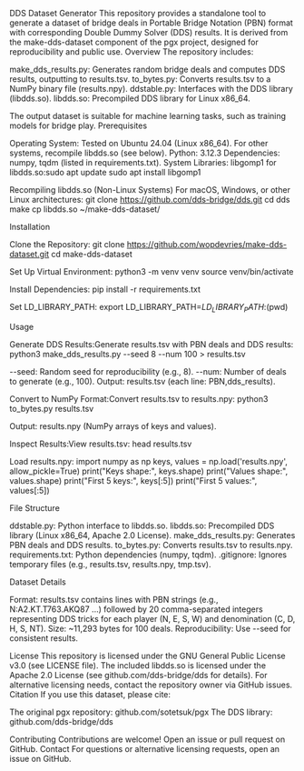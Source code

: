 DDS Dataset Generator
This repository provides a standalone tool to generate a dataset of bridge deals in Portable Bridge Notation (PBN) format with corresponding Double Dummy Solver (DDS) results. It is derived from the make-dds-dataset component of the pgx project, designed for reproducibility and public use.
Overview
The repository includes:

make_dds_results.py: Generates random bridge deals and computes DDS results, outputting to results.tsv.
to_bytes.py: Converts results.tsv to a NumPy binary file (results.npy).
ddstable.py: Interfaces with the DDS library (libdds.so).
libdds.so: Precompiled DDS library for Linux x86_64.

The output dataset is suitable for machine learning tasks, such as training models for bridge play.
Prerequisites

Operating System: Tested on Ubuntu 24.04 (Linux x86_64). For other systems, recompile libdds.so (see below).
Python: 3.12.3
Dependencies: numpy, tqdm (listed in requirements.txt).
System Libraries: libgomp1 for libdds.so:sudo apt update
sudo apt install libgomp1



Recompiling libdds.so (Non-Linux Systems)
For macOS, Windows, or other Linux architectures:
git clone https://github.com/dds-bridge/dds.git
cd dds
make
cp libdds.so ~/make-dds-dataset/

Installation

Clone the Repository:
git clone https://github.com/wopdevries/make-dds-dataset.git
cd make-dds-dataset


Set Up Virtual Environment:
python3 -m venv venv
source venv/bin/activate


Install Dependencies:
pip install -r requirements.txt


Set LD_LIBRARY_PATH:
export LD_LIBRARY_PATH=$LD_LIBRARY_PATH:$(pwd)



Usage

Generate DDS Results:Generate results.tsv with PBN deals and DDS results:
python3 make_dds_results.py --seed 8 --num 100 > results.tsv


--seed: Random seed for reproducibility (e.g., 8).
--num: Number of deals to generate (e.g., 100).
Output: results.tsv (each line: PBN,dds_results).


Convert to NumPy Format:Convert results.tsv to results.npy:
python3 to_bytes.py results.tsv


Output: results.npy (NumPy arrays of keys and values).


Inspect Results:View results.tsv:
head results.tsv

Load results.npy:
import numpy as np
keys, values = np.load('results.npy', allow_pickle=True)
print("Keys shape:", keys.shape)
print("Values shape:", values.shape)
print("First 5 keys:", keys[:5])
print("First 5 values:", values[:5])



File Structure

ddstable.py: Python interface to libdds.so.
libdds.so: Precompiled DDS library (Linux x86_64, Apache 2.0 License).
make_dds_results.py: Generates PBN deals and DDS results.
to_bytes.py: Converts results.tsv to results.npy.
requirements.txt: Python dependencies (numpy, tqdm).
.gitignore: Ignores temporary files (e.g., results.tsv, results.npy, tmp.tsv).

Dataset Details

Format: results.tsv contains lines with PBN strings (e.g., N:A2.KT.T763.AKQ87 ...) followed by 20 comma-separated integers representing DDS tricks for each player (N, E, S, W) and denomination (C, D, H, S, NT).
Size: ~11,293 bytes for 100 deals.
Reproducibility: Use --seed for consistent results.

License
This repository is licensed under the GNU General Public License v3.0 (see LICENSE file). The included libdds.so is licensed under the Apache 2.0 License (see github.com/dds-bridge/dds for details). For alternative licensing needs, contact the repository owner via GitHub issues.
Citation
If you use this dataset, please cite:

The original pgx repository: github.com/sotetsuk/pgx
The DDS library: github.com/dds-bridge/dds

Contributing
Contributions are welcome! Open an issue or pull request on GitHub.
Contact
For questions or alternative licensing requests, open an issue on GitHub.
